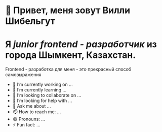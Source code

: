 # 👋 Привет, меня зовут **Вилли Шибельгут**
# Я *junior frontend - разработчик* из города Шымкент, Казахстан.

Frontend - разработка для меня - это прекрасный способ самовыражения 

- 🔭 I’m currently working on ...
- 🌱 I’m currently learning ...
- 👯 I’m looking to collaborate on ...
- 🤔 I’m looking for help with ...
- 💬 Ask me about ...
- 📫 How to reach me: ...
- 😄 Pronouns: ...
- ⚡ Fun fact: ...

